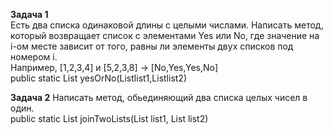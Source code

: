 **Задача 1**    
Есть два списка одинаковой длины с целыми  числами. Написать метод, который возвращает список с
элементами Yes  или No, где значение на i-ом месте зависит от того, равны ли элементы двух списков под
номером i.  
Например, [1,2,3,4] и [5,2,3,8] -> [No,Yes,Yes,No]  
public static List<String> yesOrNo(List<Integer>list1,List<Integer>list2)

**Задача 2** 
Написать метод, обьединяющий два списка целых чисел в один.  
public static List<Integer> joinTwoLists(List<Integer> list1, List<Integer> list2)

